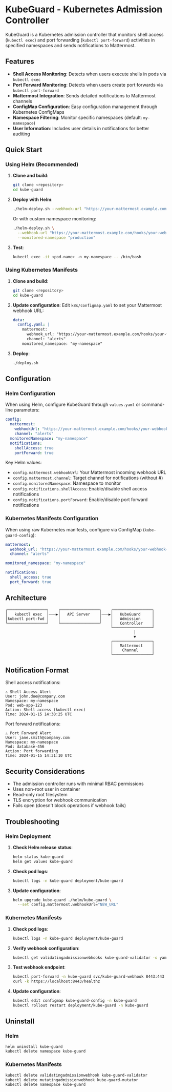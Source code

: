 # KubeGuard - Kubernetes Admission Controller

KubeGuard is a Kubernetes admission controller that monitors shell access (`kubectl exec`) and port forwarding (`kubectl port-forward`) activities in specified namespaces and sends notifications to Mattermost.

## Features

- **Shell Access Monitoring**: Detects when users execute shells in pods via `kubectl exec`
- **Port Forward Monitoring**: Detects when users create port forwards via `kubectl port-forward`
- **Mattermost Integration**: Sends detailed notifications to Mattermost channels
- **ConfigMap Configuration**: Easy configuration management through Kubernetes ConfigMaps
- **Namespace Filtering**: Monitor specific namespaces (default: `my-namespace`)
- **User Information**: Includes user details in notifications for better auditing

## Quick Start

### Using Helm (Recommended)

1. **Clone and build**:
   ```bash
   git clone <repository>
   cd kube-guard
   ```

2. **Deploy with Helm**:
   ```bash
   ./helm-deploy.sh --webhook-url "https://your-mattermost.example.com/hooks/your-webhook-id"
   ```

   Or with custom namespace monitoring:
   ```bash
   ./helm-deploy.sh \
     --webhook-url "https://your-mattermost.example.com/hooks/your-webhook-id" \
     --monitored-namespace "production"
   ```

3. **Test**:
   ```bash
   kubectl exec -it <pod-name> -n my-namespace -- /bin/bash
   ```

### Using Kubernetes Manifests

1. **Clone and build**:
   ```bash
   git clone <repository>
   cd kube-guard
   ```

2. **Update configuration**:
   Edit `k8s/configmap.yaml` to set your Mattermost webhook URL:
   ```yaml
   data:
     config.yaml: |
       mattermost:
         webhook_url: "https://your-mattermost.example.com/hooks/your-webhook-id"
         channel: "alerts"
       monitored_namespace: "my-namespace"
   ```

3. **Deploy**:
   ```bash
   ./deploy.sh
   ```

## Configuration

### Helm Configuration

When using Helm, configure KubeGuard through `values.yaml` or command-line parameters:

```yaml
config:
  mattermost:
    webhookUrl: "https://your-mattermost.example.com/hooks/your-webhook-id"
    channel: "alerts"
  monitoredNamespace: "my-namespace"
  notifications:
    shellAccess: true
    portForward: true
```

Key Helm values:
- `config.mattermost.webhookUrl`: Your Mattermost incoming webhook URL
- `config.mattermost.channel`: Target channel for notifications (without #)
- `config.monitoredNamespace`: Namespace to monitor
- `config.notifications.shellAccess`: Enable/disable shell access notifications
- `config.notifications.portForward`: Enable/disable port forward notifications

### Kubernetes Manifests Configuration

When using raw Kubernetes manifests, configure via ConfigMap (`kube-guard-config`):

```yaml
mattermost:
  webhook_url: "https://your-mattermost.example.com/hooks/your-webhook-id"
  channel: "alerts"

monitored_namespace: "my-namespace"

notifications:
  shell_access: true
  port_forward: true
```

## Architecture

```
┌─────────────────┐    ┌─────────────────┐    ┌─────────────────┐
│   kubectl exec  │───▶│   API Server    │───▶│   KubeGuard     │
│kubectl port-fwd │    │                 │    │   Admission     │
└─────────────────┘    └─────────────────┘    │   Controller    │
                                              └─────────────────┘
                                                        │
                                                        ▼
                                              ┌─────────────────┐
                                              │   Mattermost    │
                                              │    Channel      │
                                              └─────────────────┘
```

## Notification Format

Shell access notifications:
```
⚠️ Shell Access Alert
User: john.doe@company.com
Namespace: my-namespace
Pod: web-app-123
Action: Shell access (kubectl exec)
Time: 2024-01-15 14:30:25 UTC
```

Port forward notifications:
```
⚠️ Port Forward Alert
User: jane.smith@company.com
Namespace: my-namespace
Pod: database-456
Action: Port forwarding
Time: 2024-01-15 14:31:10 UTC
```

## Security Considerations

- The admission controller runs with minimal RBAC permissions
- Uses non-root user in container
- Read-only root filesystem
- TLS encryption for webhook communication
- Fails open (doesn't block operations if webhook fails)

## Troubleshooting

### Helm Deployment

1. **Check Helm release status**:
   ```bash
   helm status kube-guard
   helm get values kube-guard
   ```

2. **Check pod logs**:
   ```bash
   kubectl logs -n kube-guard deployment/kube-guard
   ```

3. **Update configuration**:
   ```bash
   helm upgrade kube-guard ./helm/kube-guard \
     --set config.mattermost.webhookUrl="NEW_URL"
   ```

### Kubernetes Manifests

1. **Check pod logs**:
   ```bash
   kubectl logs -n kube-guard deployment/kube-guard
   ```

2. **Verify webhook configuration**:
   ```bash
   kubectl get validatingadmissionwebhooks kube-guard-validator -o yaml
   ```

3. **Test webhook endpoint**:
   ```bash
   kubectl port-forward -n kube-guard svc/kube-guard-webhook 8443:443
   curl -k https://localhost:8443/healthz
   ```

4. **Update configuration**:
   ```bash
   kubectl edit configmap kube-guard-config -n kube-guard
   kubectl rollout restart deployment/kube-guard -n kube-guard
   ```

## Uninstall

### Helm

```bash
helm uninstall kube-guard
kubectl delete namespace kube-guard
```

### Kubernetes Manifests

```bash
kubectl delete validatingadmissionwebhook kube-guard-validator
kubectl delete mutatingadmissionwebhook kube-guard-mutator
kubectl delete namespace kube-guard
```